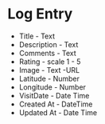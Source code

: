 # Log Entry

* Title - Text
* Description - Text
* Comments -  Text
* Rating - scale 1 - 5 
* Image - Text -URL
* Latitude - Number
* Longitude - Number
* VisitDate - Date Time
* Created At - DateTime
* Updated At - Date Time
